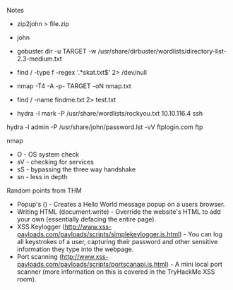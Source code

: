  Notes
 - zip2john > file.zip
 - john

- gobuster dir -u TARGET -w /usr/share/dirbuster/wordlists/directory-list-2.3-medium.txt 
- find / -type f -regex '.*skat\.txt$' 2> /dev/null                       
- nmap -T4 -A -p- TARGET -oN nmap.txt
- find / -name findme.txt 2> test.txt
- hydra -l mark -P /usr/share/wordlists/rockyou.txt 10.10.116.4 ssh

hydra -l admin -P /usr/share/john/password.lst -vV ftplogin.com ftp

nmap
- O - OS system check
- sV - checking for services
- sS - bypassing the three way handshake
- sn - less in depth

Random points from THM
 - Popup's (<script>alert(“Hello World”)</script>) - Creates a Hello World message popup on a users browser.
 - Writing HTML (document.write) - Override the website's HTML to add your own (essentially defacing the entire page).
 - XSS Keylogger (http://www.xss-payloads.com/payloads/scripts/simplekeylogger.js.html) - You can log all keystrokes of a user, capturing their password and other sensitive information they type into the webpage.
 - Port scanning (http://www.xss-payloads.com/payloads/scripts/portscanapi.js.html) - A mini local port scanner (more information on this is covered in the TryHackMe XSS room).
